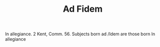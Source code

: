 ---
title: Ad Fidem
permalink: "/definitions/ad-fidem.html"
body: In allegiance. 2 Kent, Comm. 56. Subjects born ad /Idem are those born ln allegiance
published_at: '2018-07-07'
layout: post
---